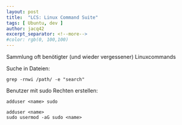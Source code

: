 ```yaml
---
layout: post
title:  "LCS: Linux Command Suite"
tags: [ Ubuntu, dev ]
author: jacq42
excerpt_separator: <!--more-->
#color: rgb(0, 100,100)
---
```


Sammlung oft benötigter (und wieder vergessener) Linuxcommands

<!--more-->

Suche in Dateien:
```
grep -rnwi /path/ -e "search"
```

Benutzer mit sudo Rechten erstellen:
```
adduser <name> sudo
```
```
adduser <name>
sudo usermod -aG sudo <name>
```